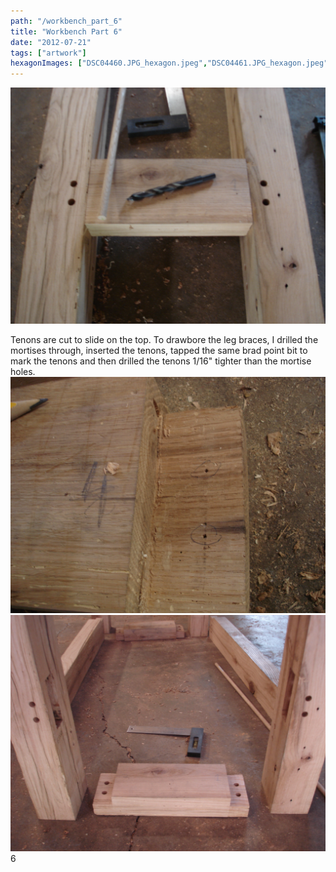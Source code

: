 ```yaml
---
path: "/workbench_part_6"
title: "Workbench Part 6"
date: "2012-07-21"
tags: ["artwork"]
hexagonImages: ["DSC04460.JPG_hexagon.jpeg","DSC04461.JPG_hexagon.jpeg","DSC04462.JPG_hexagon.jpeg"]
---
```


 [![](DSC04460.JPG)](DSC04460.JPG)

Tenons are cut to slide on the top. To drawbore the leg braces, I drilled the mortises through, inserted the tenons, tapped the same brad point bit to mark the tenons and then drilled the tenons 1/16" tighter than the mortise holes. [![](DSC04461.JPG)](DSC04461.JPG) [![](DSC04462.JPG)](DSC04462.JPG) 6 
  <!---
  <div class="field field-type-filefield field-field-images" xmlns="http://www.w3.org/1999/xhtml">
      
    <div class="field-items">
            <div class="field-item odd">
                    <a href="http://www.beigerecords.com/joe-old/sites/default/files/DSC04460.JPG" class="imagecache imagecache-square_thumbnail imagecache-imagelink imagecache-square_thumbnail_imagelink"><img src="http://www.beigerecords.com/joe-old/sites/default/files/imagecache/square_thumbnail/DSC04460.JPG" alt="" title="" width="300" height="300" class="imagecache imagecache-square_thumbnail"/></a>        </div>
        </div>
</div> 
Tenons are cut to slide on the top. To drawbore the leg braces, I drilled the mortises through, inserted the tenons, tapped the same brad point bit to mark the tenons and then drilled the tenons 1/16" tighter than the mortise holes.


 <a href="http://www.beigerecords.com/joe/sites/default/files/DSC04461.JPG" xmlns="http://www.w3.org/1999/xhtml"><img width="640" src="http://www.beigerecords.com/joe/sites/default/files/DSC04461.JPG"/></a> 

 <a href="http://www.beigerecords.com/joe/sites/default/files/DSC04462.JPG" xmlns="http://www.w3.org/1999/xhtml"><img width="640" src="http://www.beigerecords.com/joe/sites/default/files/DSC04462.JPG"/></a> 
 6
  --->